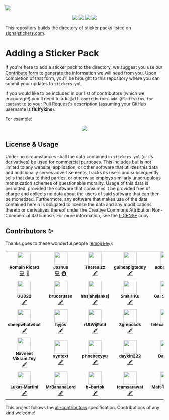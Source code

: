 <a href="https://signalstickers.com" id="top">
  <img src="https://user-images.githubusercontent.com/441546/105129971-02e62500-5a9b-11eb-88f5-21065084e25d.png" style="max-width: 100%;" />
</a>
<p align="center">
  <a href="https://github.com/signalstickers/stickers/actions"><img src="https://img.shields.io/endpoint.svg?url=https%3A%2F%2Factions-badge.atrox.dev%2Fsignalstickers%2Fstickers%2Fbadge%3Fref%3Dmaster&label=build&logo=none&style=flat-square"></a>
  <a href="#contributors-"><img src="https://img.shields.io/github/contributors/signalstickers/stickers?style=flat-square"></a>
  <a href="https://creativecommons.org/licenses/by-nc-sa/4.0/"><img src="https://img.shields.io/static/v1?label=license&message=CC-BY-NC-SA-4.0&style=flat-square&color=398AFB"></a>
  <a href="https://twitter.com/signalstickers"><img src="https://img.shields.io/twitter/follow/signalstickers?label=Feed&style=social"></a>
</p>

This repository builds the directory of sticker packs listed on
[signalstickers.com](https://signalstickers.com).

# Adding a Sticker Pack

If you're here to add a sticker pack to the directory, we suggest you use our
[Contribute form](https://signalstickers.com/contribute) to generate the
information we will need from you. Upon completion of that form, you'll be
brought to this repository where you can submit your updates to `stickers.yml`.

If you would like to be included in our list of contributors (which we
encourage!) you'll need to add `@all-contributors add @fluffykins for content`
to to your Pull Request's description (assuming your GitHub username is
**fluffykins**).

For example:

<p align="center">
  <img src="https://user-images.githubusercontent.com/441546/105504598-cf62f080-5c7c-11eb-9611-f54599fdea66.png" style="max-width: 60%;" />
</p>

## License & Usage

Under no circumstances shall the data contained in `stickers.yml` (or its
derivatives) be used for commercial purposes. This includes but is not limited
to any website, application, or other software that utilizes this data and
additionally serves advertisements, tracks its users and subsequently sells that
data to third parties, or otherwise employs similarly unscrupulous monetization
schemes of questionable morality. Usage of this data is permitted, provided the
software that consumes it be provided free of charge and collects no data about
the users of said software that can then be monetized. Furthermore, any software
that makes use of the data contained herein is obligated to license the data
and any modifications thereto or derivatives thereof under the Creative Commons
Attribution Non-Commercial 4.0 license. For more information, see the
[LICENSE](/LICENSE) copy.

## Contributors ✨

Thanks goes to these wonderful people ([emoji key](https://allcontributors.org/docs/en/emoji-key)):

<!-- ALL-CONTRIBUTORS-LIST:START - Do not remove or modify this section -->
<!-- prettier-ignore-start -->
<!-- markdownlint-disable -->
<table>
  <tr>
    <td align="center"><a href="https://romainricard.fr"><img src="https://avatars.githubusercontent.com/u/7778898?v=4?s=42" width="42px;" alt=""/><br /><sub><b>Romain Ricard</b></sub></a><br /><a href="https://github.com/signalstickers/stickers/commits?author=romainricard" title="Code">💻</a> <a href="#design-romainricard" title="Design">🎨</a></td>
    <td align="center"><a href="https://joshua.dev"><img src="https://avatars.githubusercontent.com/u/441546?v=4?s=42" width="42px;" alt=""/><br /><sub><b>Joshua</b></sub></a><br /><a href="https://github.com/signalstickers/stickers/commits?author=darkobits" title="Code">💻</a> <a href="#infra-darkobits" title="Infrastructure (Hosting, Build-Tools, etc)">🚇</a></td>
    <td align="center"><a href="https://github.com/Therealzz"><img src="https://avatars.githubusercontent.com/u/45063024?v=4?s=42" width="42px;" alt=""/><br /><sub><b>Therealzz</b></sub></a><br /><a href="#content-Therealzz" title="Content">🖋</a></td>
    <td align="center"><a href="https://github.com/guineapigteddy"><img src="https://avatars.githubusercontent.com/u/77782568?v=4?s=42" width="42px;" alt=""/><br /><sub><b>guineapigteddy</b></sub></a><br /><a href="#content-guineapigteddy" title="Content">🖋</a></td>
    <td align="center"><a href="https://github.com/adbridgehk"><img src="https://avatars.githubusercontent.com/u/77728961?v=4?s=42" width="42px;" alt=""/><br /><sub><b>adbridgehk</b></sub></a><br /><a href="#content-adbridgehk" title="Content">🖋</a></td>
  </tr>
  <tr>
    <td align="center"><a href="https://github.com/UU822"><img src="https://avatars.githubusercontent.com/u/77533769?v=4?s=42" width="42px;" alt=""/><br /><sub><b>UU822</b></sub></a><br /><a href="#content-UU822" title="Content">🖋</a></td>
    <td align="center"><a href="https://github.com/brucerusso"><img src="https://avatars.githubusercontent.com/u/77784857?v=4?s=42" width="42px;" alt=""/><br /><sub><b>brucerusso</b></sub></a><br /><a href="#content-brucerusso" title="Content">🖋</a></td>
    <td align="center"><a href="https://github.com/hasjahsjahksj"><img src="https://avatars.githubusercontent.com/u/45498561?v=4?s=42" width="42px;" alt=""/><br /><sub><b>hasjahsjahksj</b></sub></a><br /><a href="#content-hasjahsjahksj" title="Content">🖋</a></td>
    <td align="center"><a href="https://github.com/Small-Ku"><img src="https://avatars.githubusercontent.com/u/16464896?v=4?s=42" width="42px;" alt=""/><br /><sub><b>Small_Ku</b></sub></a><br /><a href="#content-Small-Ku" title="Content">🖋</a></td>
    <td align="center"><a href="http://code.lockszmith.com"><img src="https://avatars.githubusercontent.com/u/905716?v=4?s=42" width="42px;" alt=""/><br /><sub><b>Gal Szkolnik</b></sub></a><br /><a href="#content-Lockszmith" title="Content">🖋</a></td>
  </tr>
  <tr>
    <td align="center"><a href="https://github.com/sheepwhatwhat"><img src="https://avatars.githubusercontent.com/u/25843403?v=4?s=42" width="42px;" alt=""/><br /><sub><b>sheepwhatwhat</b></sub></a><br /><a href="#content-sheepwhatwhat" title="Content">🖋</a></td>
    <td align="center"><a href="https://github.com/hyjos"><img src="https://avatars.githubusercontent.com/u/77371074?v=4?s=42" width="42px;" alt=""/><br /><sub><b>hyjos</b></sub></a><br /><a href="#content-hyjos" title="Content">🖋</a></td>
    <td align="center"><a href="https://github.com/rUtWijPatil"><img src="https://avatars.githubusercontent.com/u/66948438?v=4?s=42" width="42px;" alt=""/><br /><sub><b>rUtWijPatil</b></sub></a><br /><a href="#content-rUtWijPatil" title="Content">🖋</a></td>
    <td align="center"><a href="https://github.com/3grepocok"><img src="https://avatars.githubusercontent.com/u/77389259?v=4?s=42" width="42px;" alt=""/><br /><sub><b>3grepocok</b></sub></a><br /><a href="#content-3grepocok" title="Content">🖋</a></td>
    <td align="center"><a href="https://github.com/telecasticsushi"><img src="https://avatars.githubusercontent.com/u/77458119?v=4?s=42" width="42px;" alt=""/><br /><sub><b>telecasticsushi</b></sub></a><br /><a href="#content-telecasticsushi" title="Content">🖋</a></td>
  </tr>
  <tr>
    <td align="center"><a href="https://github.com/teynav"><img src="https://avatars.githubusercontent.com/u/40721108?v=4?s=42" width="42px;" alt=""/><br /><sub><b>Navneet Vikram Tey</b></sub></a><br /><a href="#content-teynav" title="Content">🖋</a></td>
    <td align="center"><a href="https://github.com/syntext"><img src="https://avatars.githubusercontent.com/u/3652855?v=4?s=42" width="42px;" alt=""/><br /><sub><b>syntext</b></sub></a><br /><a href="#content-syntext" title="Content">🖋</a></td>
    <td align="center"><a href="https://github.com/phoebecyyu"><img src="https://avatars.githubusercontent.com/u/78193762?v=4?s=42" width="42px;" alt=""/><br /><sub><b>phoebecyyu</b></sub></a><br /><a href="#content-phoebecyyu" title="Content">🖋</a></td>
    <td align="center"><a href="https://github.com/daykin222"><img src="https://avatars.githubusercontent.com/u/78194172?v=4?s=42" width="42px;" alt=""/><br /><sub><b>daykin222</b></sub></a><br /><a href="#content-daykin222" title="Content">🖋</a></td>
    <td align="center"><a href="https://github.com/DXCanas"><img src="https://avatars.githubusercontent.com/u/9877852?v=4?s=42" width="42px;" alt=""/><br /><sub><b>David C.</b></sub></a><br /><a href="#content-DXCanas" title="Content">🖋</a></td>
  </tr>
  <tr>
    <td align="center"><a href="https://lutoma.org"><img src="https://avatars.githubusercontent.com/u/179393?v=4?s=42" width="42px;" alt=""/><br /><sub><b>Lukas Martini</b></sub></a><br /><a href="#content-lutoma" title="Content">🖋</a></td>
    <td align="center"><a href="https://github.com/MrBananaLord"><img src="https://avatars.githubusercontent.com/u/2443347?v=4?s=42" width="42px;" alt=""/><br /><sub><b>MrBananaLord</b></sub></a><br /><a href="#content-MrBananaLord" title="Content">🖋</a></td>
    <td align="center"><a href="https://github.com/b-bartok"><img src="https://avatars.githubusercontent.com/u/78488390?v=4?s=42" width="42px;" alt=""/><br /><sub><b>b-bartok</b></sub></a><br /><a href="#content-b-bartok" title="Content">🖋</a></td>
    <td align="center"><a href="https://github.com/teamsarawat"><img src="https://avatars.githubusercontent.com/u/78021110?v=4?s=42" width="42px;" alt=""/><br /><sub><b>teamsarawat</b></sub></a><br /><a href="#content-teamsarawat" title="Content">🖋</a></td>
    <td align="center"><a href="http://trtmn.com"><img src="https://avatars.githubusercontent.com/u/1972243?v=4?s=42" width="42px;" alt=""/><br /><sub><b>Matt Troutman</b></sub></a><br /><a href="#content-trtmn" title="Content">🖋</a></td>
    <td align="center"><a href="https://github.com/AmandaKline"><img src="https://avatars.githubusercontent.com/u/9940584?v=4?s=42" width="42px;" alt=""/><br /><sub><b>AmandaKline</b></sub></a><br /><a href="#content-AmandaKline" title="Content">🖋</a></td>
  </tr>
</table>

<!-- markdownlint-restore -->
<!-- prettier-ignore-end -->

<!-- ALL-CONTRIBUTORS-LIST:END -->

This project follows the [all-contributors](https://github.com/all-contributors/all-contributors) specification. Contributions of any kind welcome!
